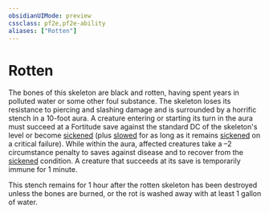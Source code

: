 ```yaml
---
obsidianUIMode: preview
cssclass: pf2e,pf2e-ability
aliases: ["Rotten"]
---
```

# Rotten

The bones of this skeleton are black and rotten, having spent years in polluted water or some other foul substance. The skeleton loses its resistance to piercing and slashing damage and is surrounded by a horrific stench in a 10-foot aura. A creature entering or starting its turn in the aura must succeed at a Fortitude save against the standard DC of the skeleton's level or become [sickened](/rules/conditions.md#Sickened) (plus [slowed](/rules/conditions.md#Slowed) for as long as it remains [sickened](/rules/conditions.md#Sickened) on a critical failure). While within the aura, affected creatures take a –2 circumstance penalty to saves against disease and to recover from the [sickened](/rules/conditions.md#Sickened) condition. A creature that succeeds at its save is temporarily immune for 1 minute.

This stench remains for 1 hour after the rotten skeleton has been destroyed unless the bones are burned, or the rot is washed away with at least 1 gallon of water.